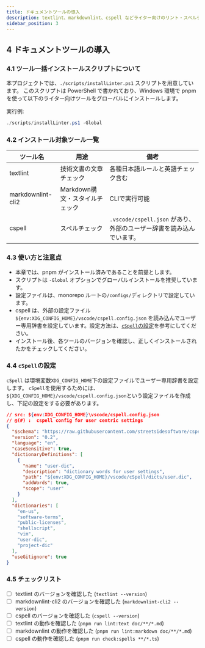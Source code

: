 ```yaml
---
title: ドキュメントツールの導入
description: textlint、markdownlint、cspell などライター向けのリント・スペルチェックツールの導入方法を説明します。
sidebar_position: 3
---
```


## 4 ドキュメントツールの導入

### 4.1 ツール一括インストールスクリプトについて

本プロジェクトでは、`./scripts/installLinter.ps1` スクリプトを用意しています。
このスクリプトは PowerShell で書かれており、Windows 環境で pnpm を使って以下のライター向けツールをグローバルにインストールします。

実行例:

```powershell
./scripts/installLinter.ps1 -Global
```

### 4.2 インストール対象ツール一覧

<!-- markdownlint-disable line-length -->

| ツール名          | 用途                           | 備考                                                                 |
| ----------------- | ------------------------------ | -------------------------------------------------------------------- |
| textlint          | 技術文書の文章チェック         | 各種日本語ルールと英語チェック含む                                   |
| markdownlint-cli2 | Markdown構文・スタイルチェック | CLIで実行可能                                                        |
| cspell            | スペルチェック                 | `.vscode/cspell.json` があり、外部のユーザー辞書を読み込んでいます。 |

<!-- markdownlint-enable -->

### 4.3 使い方と注意点

- 本章では、pnpm がインストール済みであることを前提とします。
- スクリプトは `-Global` オプションでグローバルインストールを推奨しています。
- 設定ファイルは、monorepo ルートの`/configs/`ディレクトリで設定しています。
- cspell は、外部の設定ファイル `${env:XDG_CONFIG_HOME}/vscode/cspell.config.json` を読み込んでユーザー専用辞書を設定しています。設定方法は、[`cSpell`の設定](#44-cspellの設定)を参考にしてください。
- インストール後、各ツールのバージョンを確認し、正しくインストールされたかをチェックしてください。

### 4.4 `cSpell`の設定

`cSpell` は環境変数`XDG_CONFIG_HOME`下の設定ファイルでユーザー専用辞書を設定します。
`cSpell`を使用するためには、`${XDG_CONFIG_HOME}/vscode/cspell.config.json`という設定ファイルを作成し、下記の設定をする必要があります。

```json
// src: ${env:XDG_CONFIG_HOME}\vscode/cspell.config.json
// @(#) :  cspell config for user centric settings
{
  "$schema": "https://raw.githubusercontent.com/streetsidesoftware/cspell/main/packages/cspell-types/cspell.schema.json",
  "version": "0.2",
  "language": "en",
  "caseSensitive": true,
  "dictionaryDefinitions": [
    {
      "name": "user-dic",
      "description": "dictionary words for user settings",
      "path": "${env:XDG_CONFIG_HOME}/vscode/cSpell/dicts/user.dic",
      "addWords": true,
      "scope": "user"
    }
  ],
  "dictionaries": [
    "en-us",
    "software-terms",
    "public-licenses",
    "shellscript",
    "vim",
    "user-dic",
    "project-dic"
  ],
  "useGitignore": true
}
```

### 4.5 チェックリスト

- [ ] textlint のバージョンを確認した (`textlint --version`)
- [ ] markdownlint-cli2 のバージョンを確認した (`markdownlint-cli2 --version`)
- [ ] cspell のバージョンを確認した (`cspell --version`)
- [ ] textlint の動作を確認した (`pnpm run lint:text doc/**/*.md`)
- [ ] markdownlint の動作を確認した (`pnpm run lint:markdown doc/**/*.md`)
- [ ] cspell の動作を確認した (`pnpm run check:spells **/*.ts`)
